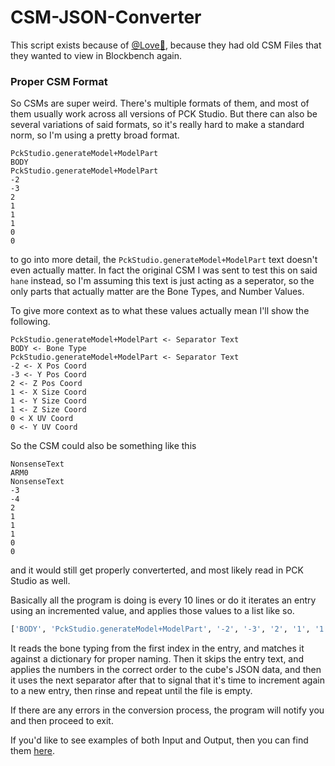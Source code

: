 # CSM-JSON-Converter

This script exists because of [@Love🥀](https://www.youtube.com/channel/UC_IfrpabdJiDEiiSHbaPqvw), because they had old CSM Files that they wanted to view in Blockbench again.

### Proper CSM Format
So CSMs are super weird. There's multiple formats of them, and most of them usually work across all versions of PCK Studio. But there can also be several variations of said formats, so it's really hard to make a standard norm, so I'm using a pretty broad format.

```CSM
PckStudio.generateModel+ModelPart
BODY
PckStudio.generateModel+ModelPart
-2
-3
2
1
1
1
0
0
```

to go into more detail, the `PckStudio.generateModel+ModelPart` text doesn't even actually matter. In fact the original CSM I was sent to test this on said `hane` instead, so I'm assuming this text is just acting as a seperator, so the only parts that actually matter are the Bone Types, and Number Values.

To give more context as to what these values actually mean I'll show the following.

```CSM
PckStudio.generateModel+ModelPart <- Separator Text
BODY <- Bone Type
PckStudio.generateModel+ModelPart <- Separator Text
-2 <- X Pos Coord
-3 <- Y Pos Coord
2 <- Z Pos Coord
1 <- X Size Coord
1 <- Y Size Coord
1 <- Z Size Coord
0 < X UV Coord
0 <- Y UV Coord
```

So the CSM could also be something like this

```csm
NonsenseText
ARM0
NonsenseText
-3
-4
2
1
1
1
0
0
```

and it would still get properly converterted, and most likely read in PCK Studio as well.

Basically all the program is doing is every 10 lines or do it iterates an entry using an incremented value, and applies those values to a list like so.

```python
['BODY', 'PckStudio.generateModel+ModelPart', '-2', '-3', '2', '1', '1', '1', '0', '0']
```

It reads the bone typing from the first index in the entry, and matches it against a dictionary for proper naming. Then it skips the entry text, and applies the numbers in the correct order to the cube's JSON data, and then it uses the next separator after that to signal that it's time to increment again to a new entry, then rinse and repeat until the file is empty.

If there are any errors in the conversion process, the program will notify you and then proceed to exit.

If you'd like to see examples of both Input and Output, then you can find them [here](https://github.com/Korozin/CSM-JSON-Converter/tree/main/Example-Output).
